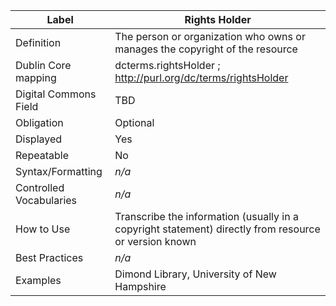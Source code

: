 | Label                   | Rights Holder                                                                                         |
| ----------------------- | ----------------------------------------------------------------------------------------------------- |
| Definition              | The person or organization who owns or manages the copyright of the resource                          |
| Dublin Core mapping     | dcterms.rightsHolder ; <http://purl.org/dc/terms/rightsHolder>                                        |
| Digital Commons Field   | TBD                                                                                                   |
| Obligation              | Optional                                                                                              |
| Displayed               | Yes                                                                                                   |
| Repeatable              | No                                                                                                    |
| Syntax/Formatting       | _n/a_                                                                                                 |
| Controlled Vocabularies | _n/a_                                                                                                 |
| How to Use              | Transcribe the information (usually in a copyright statement) directly from resource or version known |
| Best Practices          | _n/a_                                                                                                 |
| Examples                | Dimond Library, University of New Hampshire                                                           |
